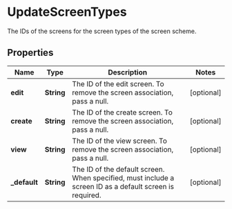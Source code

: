 

# UpdateScreenTypes

The IDs of the screens for the screen types of the screen scheme.

## Properties

| Name | Type | Description | Notes |
|------------ | ------------- | ------------- | -------------|
|**edit** | **String** | The ID of the edit screen. To remove the screen association, pass a null. |  [optional] |
|**create** | **String** | The ID of the create screen. To remove the screen association, pass a null. |  [optional] |
|**view** | **String** | The ID of the view screen. To remove the screen association, pass a null. |  [optional] |
|**_default** | **String** | The ID of the default screen. When specified, must include a screen ID as a default screen is required. |  [optional] |



